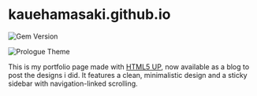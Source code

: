 # kauehamasaki.github.io

![Gem Version](https://badge.fury.io/rb/jekyll-theme-prologue)

![Prologue Theme](assets/images/screenshot.png "Prologue Theme Screenshot")

This is my portfolio page made with [HTML5 UP](https://html5up.net/prologue), now available as a blog to post the designs i did. It features a clean, minimalistic design and a sticky sidebar with navigation-linked scrolling.
